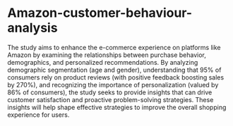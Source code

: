 # Amazon-customer-behaviour-analysis
The study aims to enhance the e-commerce experience on platforms like Amazon by examining the relationships between purchase behavior, demographics, and personalized recommendations. By analyzing demographic segmentation (age and gender), understanding that 95% of consumers rely on product reviews (with positive feedback boosting sales by 270%), and recognizing the importance of personalization (valued by 86% of consumers), the study seeks to provide insights that can drive customer satisfaction and proactive problem-solving strategies. These insights will help shape effective strategies to improve the overall shopping experience for users.






